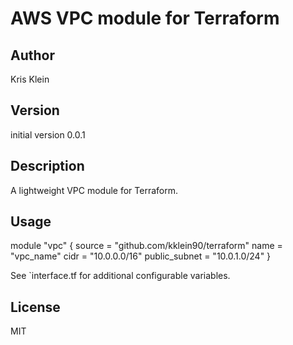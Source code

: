 # AWS VPC module for Terraform

## Author
Kris Klein

## Version
initial version 0.0.1

## Description
A lightweight VPC module for Terraform.

## Usage

module "vpc" { 
  source = "github.com/kklein90/terraform"
  name = "vpc_name"
  cidr = "10.0.0.0/16"
  public_subnet = "10.0.1.0/24"
}

See `interface.tf for additional configurable variables.

## License
MIT

